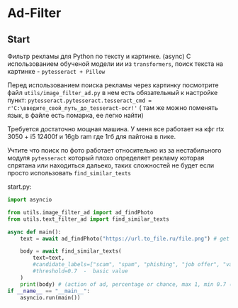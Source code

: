 # Ad-Filter
## Start
Фильтр рекламы для Python по тексту и картинке. (async)
C использованием обученой модели ии из ```transformers```, поиск текста на картинке  - ```pytesseract + Pillow```

Перед использованием поиска рекламы через картинку посмотрите файл ```utils/image_filter_ad.py``` в нем есть обязательный к настройке пункт:
``` pytesseract.pytesseract.tesseract_cmd = r'C:\введите_свой_путь_до_tesseract-ocr!' ``` ( там же можно поменять язык, в файле есть помарка, ее легко найти)

Требуется достаточно мощная машина. У меня все работает на кфг rtx 3050 + i5 12400f и 16gb ram где 1гб для пайтона в пике.

Учтите что поиск по фото работает относительно из за нестабильного модуля ```pytesseract``` который плохо определяет рекламу которая спрятана или находиться дальеко, таких сложностей не будет если просто использовать ```find_similar_texts```

start.py:
```python
import asyncio

from utils.image_filter_ad import ad_findPhoto
from utils.text_filter_ad import find_similar_texts

async def main():
    text = await ad_findPhoto("https://url.to_file.ru/file.png") # get photo and text in that

    body = await find_similar_texts(
        text=text,
        #candidate_labels=["scam", "spam", "phishing", "job offer", "vacancy"]  -  basic array of labels, find by ai
        #threshold=0.7  -  basic value
    )
    print(body) # (action of ad, percentage or chance, max 1, min 0.7 (theshold in find_similar_texts) )
if __name__ == "__main__":
    asyncio.run(main())
```
